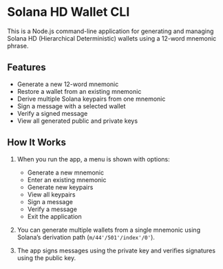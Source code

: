 # Solana HD Wallet CLI

This is a Node.js command-line application for generating and managing Solana HD (Hierarchical Deterministic) wallets using a 12-word mnemonic phrase.

## Features

- Generate a new 12-word mnemonic
- Restore a wallet from an existing mnemonic
- Derive multiple Solana keypairs from one mnemonic
- Sign a message with a selected wallet
- Verify a signed message
- View all generated public and private keys

## How It Works

1. When you run the app, a menu is shown with options:
   - Generate a new mnemonic
   - Enter an existing mnemonic
   - Generate new keypairs
   - View all keypairs
   - Sign a message
   - Verify a message
   - Exit the application

2. You can generate multiple wallets from a single mnemonic using Solana’s derivation path (`m/44'/501'/index'/0'`).

3. The app signs messages using the private key and verifies signatures using the public key.


 
